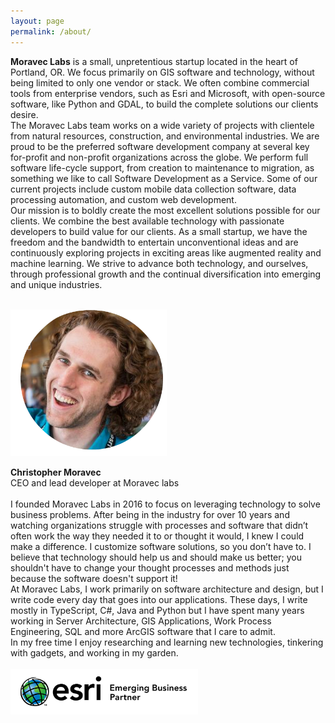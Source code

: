 ```yaml
---
layout: page
permalink: /about/
---
```




**Moravec Labs** is a small, unpretentious startup located in the heart of Portland, OR. We focus primarily on GIS software and technology, without being limited to only one vendor or stack. We often combine commercial tools from enterprise vendors, such as Esri and Microsoft, with open-source software, like Python and GDAL, to build the complete solutions our clients desire.
<br/>
The Moravec Labs team works on a wide variety of projects with clientele from natural resources, construction, and environmental industries. We are proud to be the preferred software development company at several key for-profit and non-profit organizations across the globe. We perform full software life-cycle support, from creation to maintenance to migration, as something we like to call Software Development as a Service. Some of our current projects include custom mobile data collection software, data processing automation, and custom web development.
<br/>
Our mission is to boldly create the most excellent solutions possible for our clients. We combine the best available technology with passionate developers to build value for our clients. As a small startup, we have the freedom and the bandwidth to entertain unconventional ideas and are continuously exploring projects in exciting areas like augmented reality and machine learning. We strive to advance both technology, and ourselves, through professional growth and the continual diversification into emerging and unique industries.
<br/><br/>

<img src="/images/christopher-moravec-circ.png" alt="christopher moravec head shot" width="250"><br/>

__Christopher Moravec__ 
<br/>
CEO and lead developer at Moravec labs
<br/><br/>
I founded Moravec Labs in 2016 to focus on leveraging technology to solve business problems. After being in the industry for over 10 years and watching organizations struggle with processes and software that didn’t often work the way they needed it to or thought it would, I knew I could make a difference. I customize software solutions, so you don’t have to. I believe that technology should help us and should make us better; you shouldn't have to change your thought processes and methods just because the software doesn't support it!<br/>
At Moravec Labs, I work primarily on software architecture and design, but I write code every day that goes into our applications. These days, I write mostly in TypeScript, C#, Java and Python but I have spent many years working in Server Architecture, GIS Applications, Work Process Engineering, SQL and more ArcGIS software that I care to admit.
<br/>
In my free time I enjoy researching and learning new technologies, tinkering with gadgets, and working in my garden.<br/><br/>
<img src="/images/esri-startup.jpg" alt="esri startup partner logo" width="300">